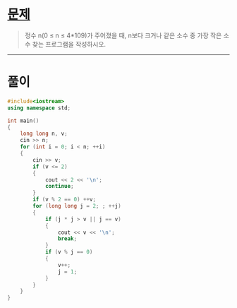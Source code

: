 # [문제](https://www.acmicpc.net/problem/4134 "#4134번")
  
> 정수 n(0 ≤ n ≤ 4*109)가 주어졌을 때, n보다 크거나 같은 소수 중 가장 작은 소수 찾는 프로그램을 작성하시오.
<hr/>

# 풀이

```cpp
#include<iostream>
using namespace std;

int main()
{
	long long n, v;
	cin >> n;
	for (int i = 0; i < n; ++i)
	{
		cin >> v;
		if (v <= 2)
		{
			cout << 2 << '\n';
			continue;
		}
		if (v % 2 == 0) ++v;
		for (long long j = 2; ; ++j)
		{
			if (j * j > v || j == v)
			{
				cout << v << '\n';
				break;
			}
			if (v % j == 0)
			{
				v++;
				j = 1;
			}
		}
	}
}
```

